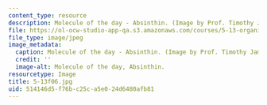 ```yaml
---
content_type: resource
description: Molecule of the day - Absinthin. (Image by Prof. Timothy Jamison.)
file: https://ol-ocw-studio-app-qa.s3.amazonaws.com/courses/5-13-organic-chemistry-ii-fall-2006/514146d5f76bc25ca5e024d6480afb81_5-13f06.jpg
file_type: image/jpeg
image_metadata:
  caption: Molecule of the day - Absinthin. (Image by Prof. Timothy Jamison.)
  credit: ''
  image-alt: Molecule of the day, Absinthin.
resourcetype: Image
title: 5-13f06.jpg
uid: 514146d5-f76b-c25c-a5e0-24d6480afb81
---
```

